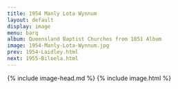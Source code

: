 ```yaml
---
title: 1954 Manly Lota Wynnum
layout: default
display: image
menu: barq
album: Queensland Baptist Churches from 1851 Album
image: 1954-Manly-Lota-Wynnum.jpg
prev: 1954-Laidley.html
next: 1955-Biloela.html
---
```

{% include image-head.md %}
{% include image.html %}